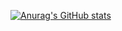 [![Anurag's GitHub stats](https://github-readme-stats.vercel.app/api?username=Ravaill-hack&show_icons=true&theme=radical)](https://github.com/anuraghazra/github-readme-stats)


<!-- Image Map Generated by http://www.image-map.net/ -->




<!--
<h1 align="center">Salut, moi c'est Ton Prénom 👋</h1>
<p align="center">Bienvenue sur mon GitHub ! Voici un aperçu interactif de mes projets 👇</p>

<p align="center">
  <img src="portfolio-map.png" usemap="#projects" alt="Mes projets" width="800">
</p>

<map name="projects">
  <area shape="rect" coords="50,50,150,150" href="https://github.com/tonpseudo/projet1" alt="Projet 1" />
  <area shape="rect" coords="200,50,300,150" href="https://github.com/tonpseudo/projet2" alt="Projet 2" />
  <area shape="rect" coords="350,50,450,150" href="https://github.com/tonpseudo/projet3" alt="Projet 3" />
  Ajoute autant de zones que nécessaire
</map>

---

🎨 **Chaque icône est cliquable !**
N'hésite pas à explorer mes projets en cliquant sur l'image ci-dessus.



**Ravaill-hack/Ravaill-hack** is a ✨ _special_ ✨ repository because its `README.md` (this file) appears on your GitHub profile.

Here are some ideas to get you started:

- 🔭 I’m currently working on ...
- 🌱 I’m currently learning ...
- 👯 I’m looking to collaborate on ...
- 🤔 I’m looking for help with how to make seitan
- 💬 Ask me about 19th century architecture
- 📫 How to reach me: ...
- ⚡ Fun fact: ...
-->
